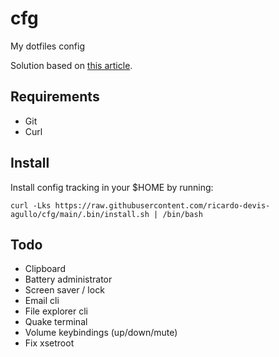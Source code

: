 # cfg
My dotfiles config

Solution based on [this article](https://www.atlassian.com/git/tutorials/dotfiles).

## Requirements

- Git
- Curl

## Install

Install config tracking in your $HOME by running:

    curl -Lks https://raw.githubusercontent.com/ricardo-devis-agullo/cfg/main/.bin/install.sh | /bin/bash

## Todo

- Clipboard
- Battery administrator
- Screen saver / lock
- Email cli
- File explorer cli
- Quake terminal
- Volume keybindings (up/down/mute)
- Fix xsetroot